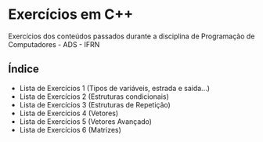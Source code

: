 # Exercícios em C++

Exercícios dos conteúdos passados durante a disciplina de Programação de Computadores - ADS - IFRN

## Índice

- Lista de Exercícios 1 (Tipos de variáveis, estrada e saida...)
- Lista de Exercícios 2 (Estruturas condicionais)
- Lista de Exercícios 3 (Estruturas de Repetição)
- Lista de Exercícios 4 (Vetores)
- Lista de Exercícios 5 (Vetores Avançado)
- Lista de Exercícios 6 (Matrizes)

